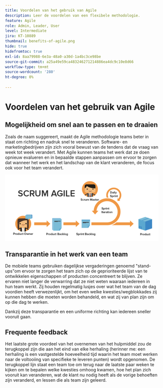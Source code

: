 ```yaml
---
title: Voordelen van het gebruik van Agile
description: Leer de voordelen van een flexibele methodologie.
feature: Agile
role: Admin, Leader, User
level: Intermediate
jira: KT-10889
thumbnail: benefits-of-agile.png
hide: true
hidefromtoc: true
exl-id: 8aa79988-6e3a-48a0-a30d-1a4bc3ce98be
source-git-commit: a25a49e59ca483246271214886ea4dc9c10e8d66
workflow-type: tm+mt
source-wordcount: '280'
ht-degree: 0%

---
```


# Voordelen van het gebruik van Agile

## Mogelijkheid om snel aan te passen en te draaien

Zoals de naam suggereert, maakt de Agile methodologie teams beter in staat om richting en nadruk snel te veranderen. Software- en marketingbedrijven zijn zich vooral bewust van de tendens dat de vraag van week tot week verandert. Met Agile kunnen teams het werk dat ze doen opnieuw evalueren en in bepaalde stappen aanpassen om ervoor te zorgen dat wanneer het werk en het landschap van de klant veranderen, de focus ook voor het team verandert.

![ het werkstroom van de Gelijkheid ](assets/agile-work-stream.png)

## Transparantie in het werk van een team

De mobiele teams gebruiken dagelijkse vergaderingen genoemd &quot;stand-ups&quot;om ervoor te zorgen het team zich op de geprioriteerde lijst van te ontwikkelen eigenschappen of producten concentreert te blijven. Ze ervaren niet langer de verwarring dat ze niet weten waaraan iedereen in hun team werkt. Zij houden regelmatig lusjes over wat het team van de dag voordien heeft verwezenlijkt, om het even welke kwesties/wegblokkades zij kunnen hebben die moeten worden behandeld, en wat zij van plan zijn om op die dag te werken.



Dankzij deze transparantie en een uniforme richting kan iedereen sneller vooruit gaan.



## Frequente feedback

Het laatste grote voordeel van het overnemen van het hulpmiddel zou de terugkoppel zijn die aan het eind van elke herhaling (herinner me: een herhaling is een vastgestelde hoeveelheid tijd waarin het team moet werken naar de voltooiing van specifieke te leveren punten) wordt opgenomen. De terugkoppel lijn staat een team toe om terug naar de laatste paar weken te kijken om te bepalen welke kwesties omhoog kwamen, hoe het plan zich vooruit kan veranderen, wat de klant nu nodig heeft als de vorige behoeften zijn veranderd, en lessen die als team zijn geleerd.
